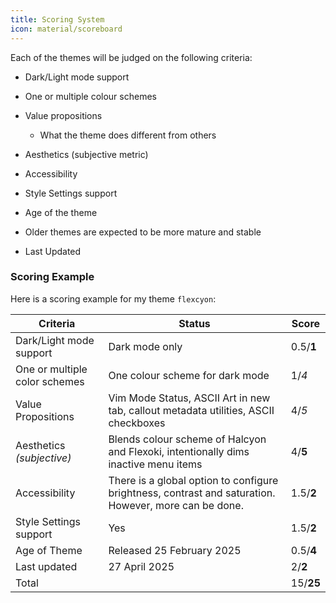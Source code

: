 ```yaml
---
title: Scoring System
icon: material/scoreboard
---
```


Each of the themes will be judged on the following criteria:

- Dark/Light mode support

- One or multiple colour schemes

- Value propositions 
    - What the theme does different from others

- Aesthetics (subjective metric)

- Accessibility

- Style Settings support

- Age of the theme 

- Older themes are expected to be more mature and stable

- Last Updated

### Scoring Example
Here is a scoring example for my theme `flexcyon`:

| Criteria | Status | Score |
| --- | --- | --- |
| Dark/Light mode support | Dark mode only | 0.5/**1** |
| One or multiple color schemes | One colour scheme for dark mode | 1/*4* |
| Value Propositions | Vim Mode Status, ASCII Art in new tab, callout metadata utilities, ASCII checkboxes | 4/*5* |
| Aesthetics *(subjective)* | Blends colour scheme of Halcyon and Flexoki, intentionally dims inactive menu items | 4/**5** |
| Accessibility | There is a global option to configure brightness, contrast and saturation. However, more can be done. | 1.5/**2** |
| Style Settings support | Yes | 1.5/**2** |
| Age of Theme | Released 25 February 2025 | 0.5/**4** |
| Last updated | 27 April 2025 | 2/**2** |
| Total |  | 15/**25** |